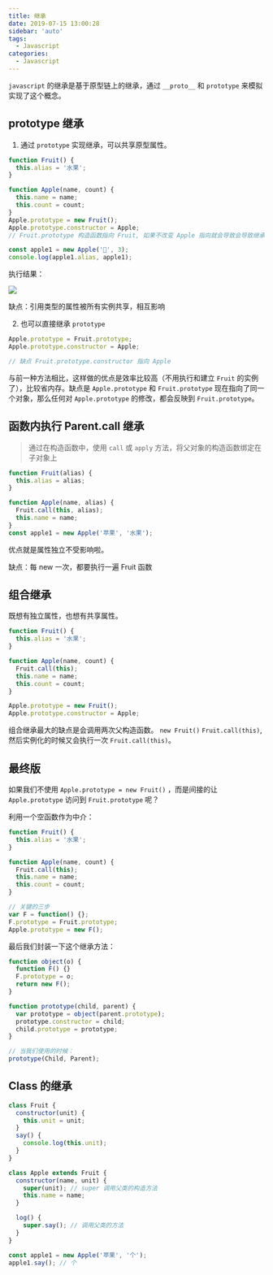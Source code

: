 ```yaml
---
title: 继承
date: 2019-07-15 13:00:28
sidebar: 'auto'
tags:
  - Javascript
categories:
  - Javascript
---
```


`javascript` 的继承是基于原型链上的继承，通过 `__proto__` 和 `prototype` 来模拟实现了这个概念。

## prototype 继承

1. 通过 `prototype` 实现继承，可以共享原型属性。

```js
function Fruit() {
  this.alias = '水果';
}

function Apple(name, count) {
  this.name = name;
  this.count = count;
}
Apple.prototype = new Fruit();
Apple.prototype.constructor = Apple;
// Fruit.prototype 构造函数指向 Fruit, 如果不改变 Apple 指向就会导致会导致继承链的紊乱

const apple1 = new Apple('🍏', 3);
console.log(apple1.alias, apple1);
```

执行结果：

![](https://gitee.com/alvin0216/cdn/raw/master/images/extends2.png)

<span class="red">缺点：引用类型的属性被所有实例共享，相互影响</span>

2. 也可以直接继承 `prototype`

```js
Apple.prototype = Fruit.prototype;
Apple.prototype.constructor = Apple;

// 缺点 Fruit.prototype.constructor 指向 Apple
```

与前一种方法相比，这样做的优点是效率比较高（不用执行和建立 `Fruit` 的实例了），比较省内存。缺点是 `Apple.prototype` 和 `Fruit.prototype` 现在指向了同一个对象，那么任何对 `Apple.prototype` 的修改，都会反映到 `Fruit.prototype`。

## 函数内执行 Parent.call 继承

> 通过在构造函数中，使用 `call` 或 `apply` 方法，将父对象的构造函数绑定在子对象上

```js
function Fruit(alias) {
  this.alias = alias;
}

function Apple(name, alias) {
  Fruit.call(this, alias);
  this.name = name;
}
const apple1 = new Apple('苹果', '水果');
```

优点就是属性独立不受影响啦。

<span class='red'>缺点：每 new 一次，都要执行一遍 Fruit 函数</span>

## 组合继承

既想有独立属性，也想有共享属性。

```js
function Fruit() {
  this.alias = '水果';
}

function Apple(name, count) {
  Fruit.call(this);
  this.name = name;
  this.count = count;
}

Apple.prototype = new Fruit();
Apple.prototype.constructor = Apple;
```

<span class='red'>组合继承最大的缺点是会调用两次父构造函数。 `new Fruit()` `Fruit.call(this)`, 然后实例化的时候又会执行一次 `Fruit.call(this)`。</span>

## 最终版

如果我们不使用 `Apple.prototype = new Fruit()` ，而是间接的让 `Apple.prototype` 访问到 `Fruit.prototype` 呢？

利用一个空函数作为中介：

```js
function Fruit() {
  this.alias = '水果';
}

function Apple(name, count) {
  Fruit.call(this);
  this.name = name;
  this.count = count;
}

// 关键的三步
var F = function() {};
F.prototype = Fruit.prototype;
Apple.prototype = new F();
```

最后我们封装一下这个继承方法：

```js
function object(o) {
  function F() {}
  F.prototype = o;
  return new F();
}

function prototype(child, parent) {
  var prototype = object(parent.prototype);
  prototype.constructor = child;
  child.prototype = prototype;
}

// 当我们使用的时候：
prototype(Child, Parent);
```

## Class 的继承

```js
class Fruit {
  constructor(unit) {
    this.unit = unit;
  }
  say() {
    console.log(this.unit);
  }
}

class Apple extends Fruit {
  constructor(name, unit) {
    super(unit); // super 调用父类的构造方法
    this.name = name;
  }

  log() {
    super.say(); // 调用父类的方法
  }
}

const apple1 = new Apple('苹果', '个');
apple1.say(); // 个
```
